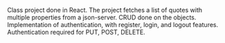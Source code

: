 Class project done in React.
The project fetches a list of quotes with multiple properties from a json-server. CRUD done on the objects.
Implementation of authentication, with register, login, and logout features. Authentication required for PUT, POST, DELETE.

